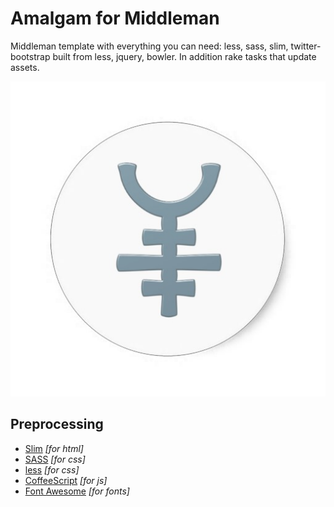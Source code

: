 Amalgam for Middleman 
=====================

Middleman template with everything you can need: less, sass, slim, twitter-bootstrap built from less, jquery, bowler. In addition rake tasks that update assets.

![Amalgam symbol](https://raw.githubusercontent.com/allomov/middleman-amalgam/master/source/images/symbol.jpg "Amalgam symbol")

Preprocessing
-------------
- [Slim](http://slim-lang.com) *[for html]*
- [SASS](http://sass-lang.com) *[for css]*
- [less](http://lesscss.org/) *[for css]*
- [CoffeeScript](http://coffeescript.org) *[for js]*
- [Font Awesome](http://fortawesome.github.io/Font-Awesome/) *[for fonts]*



